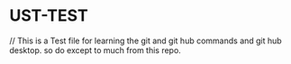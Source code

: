 # UST-TEST
//
This is a Test file for learning the git  and git hub commands and git hub desktop.
so do except to much from this repo.
